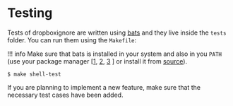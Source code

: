 # Testing

Tests of dropboxignore are written using [bats](https://github.com/bats-core/bats-core) and they live inside the
`tests` folder. You can run them using the `Makefile`:

!!! info
    Make sure that bats is installed in your system and also in you `PATH` (use your package manager
[[1](https://formulae.brew.sh/formula/bats-core), [2](https://packages.debian.org/buster/bats),
[3](https://archlinux.org/packages/community/any/bash-bats/) ] or install it from
[source](https://github.com/bats-core/bats-core)).

```shell
$ make shell-test
```

If you are planning to implement a new feature, make sure that the necessary test cases have been added.
